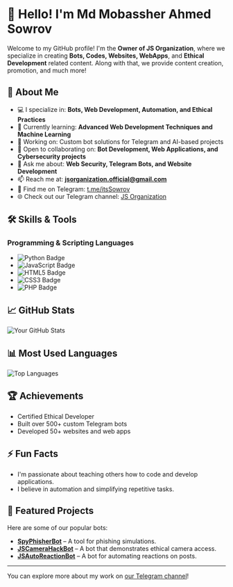 # 👋 Hello! I'm Md Mobassher Ahmed Sowrov

Welcome to my GitHub profile! I'm the **Owner of JS Organization**, where we specialize in creating **Bots, Codes, Websites, WebApps**, and **Ethical Development** related content. Along with that, we provide content creation, promotion, and much more!

## 🚀 About Me
- 💻 I specialize in: **Bots, Web Development, Automation, and Ethical Practices**
- 🌱 Currently learning: **Advanced Web Development Techniques and Machine Learning**
- 🔭 Working on: Custom bot solutions for Telegram and AI-based projects
- 🤝 Open to collaborating on: **Bot Development, Web Applications, and Cybersecurity projects**
- 💬 Ask me about: **Web Security, Telegram Bots, and Website Development**
- 📫 Reach me at: **jsorganization.official@gmail.com**
- 🔗 Find me on Telegram: [t.me/itsSowrov](https://t.me/itsSowrov)
- 🌐 Check out our Telegram channel: [JS Organization](https://t.me/JSOrganization)

## 🛠️ Skills & Tools
### Programming & Scripting Languages
- ![Python Badge](https://img.shields.io/badge/Python-3776AB?style=for-the-badge&logo=python&logoColor=white)
- ![JavaScript Badge](https://img.shields.io/badge/JavaScript-F7DF1E?style=for-the-badge&logo=javascript&logoColor=black)
- ![HTML5 Badge](https://img.shields.io/badge/HTML5-E34F26?style=for-the-badge&logo=html5&logoColor=white)
- ![CSS3 Badge](https://img.shields.io/badge/CSS3-1572B6?style=for-the-badge&logo=css3&logoColor=white)
- ![PHP Badge](https://img.shields.io/badge/PHP-777BB4?style=for-the-badge&logo=php&logoColor=white)


## 📈 GitHub Stats
![Your GitHub Stats](https://github-readme-stats.vercel.app/api?username=MdMobassherAhmedSowrov&show_icons=true&theme=radical)

## 📊 Most Used Languages
![Top Languages](https://github-readme-stats.vercel.app/api/top-langs/?username=MdMobassherAhmedSowrov&layout=compact)

## 🏆 Achievements
- Certified Ethical Developer
- Built over 500+ custom Telegram bots
- Developed 50+ websites and web apps

## ⚡ Fun Facts
- I'm passionate about teaching others how to code and develop applications.
- I believe in automation and simplifying repetitive tasks.

## 🌟 Featured Projects
Here are some of our popular bots:
- [**SpyPhisherBot**](https://t.me/SpyPhisherBot) – A tool for phishing simulations.
- [**JSCameraHackBot**](https://t.me/JSCameraHackBot) – A bot that demonstrates ethical camera access.
- [**JSAutoReactionBot**](https://t.me/JSAutoReactionBot) – A bot for automating reactions on posts.

---
You can explore more about my work on [our Telegram channel](https://t.me/JSOrganization)!
